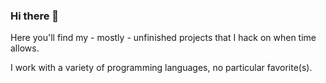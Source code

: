 ### Hi there 👋

Here you'll find my - mostly - unfinished projects that I hack on when time allows. 

I work with a variety of programming languages, no particular favorite(s).
